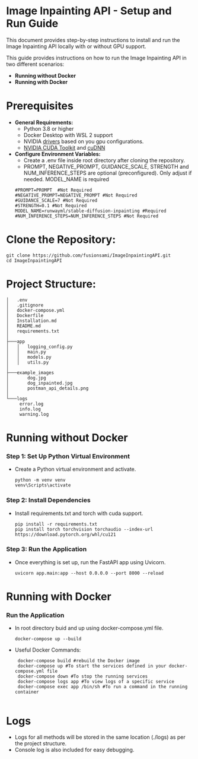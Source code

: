# Image Inpainting API - Setup and Run Guide
This document provides step-by-step instructions to install and run the Image Inpainting API locally with or without GPU support.

This guide provides instructions on how to run the Image Inpainting API in two different scenarios:
- **Running without Docker**
- **Running with Docker**


# Prerequisites
 - **General Requirements:**
    - Python 3.8 or higher
    - Docker Desktop with WSL 2 support
    - NVIDIA [drivers](https://www.nvidia.com/en-us/drivers/) based on you gpu configurations.
    - [NVIDIA CUDA Toolkit](https://developer.nvidia.com/cuda-toolkit) and [cuDNN](https://developer.nvidia.com/cudnn)
 - **Configure Environment Variables:**
    - Create a .env file inside root directory after cloning the repository.
    - PROMPT, NEGATIVE_PROMPT, GUIDANCE_SCALE, STRENGTH and NUM_INFERENCE_STEPS are optional (preconfigured). Only adjust if needed. MODEL_NAME is required
    ```
    #PROMPT=PROMPT  #Not Required
    #NEGATIVE_PROMPT=NEGATIVE_PROMPT #Not Required
    #GUIDANCE_SCALE=7 #Not Required
    #STRENGTH=0.1 #Not Required
    MODEL_NAME=runwayml/stable-diffusion-inpainting #Required
    #NUM_INFERENCE_STEPS=NUM_INFERENCE_STEPS #Not Required
   ```
# Clone the Repository:
   ```
   git clone https://github.com/fusionsami/ImageInpaintingAPI.git
   cd ImageInpaintingAPI
   ```
# Project Structure:
   ```
│   .env
│   .gitignore
│   docker-compose.yml
│   Dockerfile
│   Installation.md
│   README.md
│   requirements.txt
│
├───app
│   │   logging_config.py
│   │   main.py
│   │   models.py
│   │   utils.py
│           
├───example_images
│       dog.jpg
│       dog_inpainted.jpg
│       postman_api_details.png
│
└───logs
        error.log
        info.log
        warning.log
   ```

# Running without Docker

### Step 1: Set Up Python Virtual Environment
 - Create a Python virtual environment and activate.
   ```
   python -m venv venv
   venv\Scripts\activate
   ```
### Step 2: Install Dependencies
 - Install requirements.txt and torch with cuda support.
   ```
   pip install -r requirements.txt
   pip install torch torchvision torchaudio --index-url https://download.pytorch.org/whl/cu121
   ```
### Step 3: Run the Application
 - Once everything is set up, run the FastAPI app using Uvicorn.
   ```
   uvicorn app.main:app --host 0.0.0.0 --port 8000 --reload
   ```
   
# Running with Docker
### Run the Application
 - In root directory buid and up using docker-compose.yml file.
   ```
   docker-compose up --build
   ```
- Useful Docker Commands:
  ```
   docker-compose build #rebuild the Docker image
   docker-compose up #To start the services defined in your docker-compose.yml file
   docker-compose down #To stop the running services
   docker-compose logs app #To view logs of a specific service
   docker-compose exec app /bin/sh #To run a command in the running container
   
  ```

 # Logs
  - Logs for all methods will be stored in the same location (./logs) as per the project structure.
  - Console log is also included for easy debugging.
